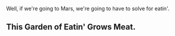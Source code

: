 Well, if we're going to Mars, we're going to have to solve for eatin'. 

## This Garden of Eatin' Grows Meat.
